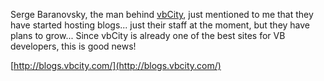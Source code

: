 Serge Baranovsky, the man behind [vbCity](http://vbcity.com/), just mentioned to me that they have started hosting blogs... just their staff at the moment, but they have plans to grow... Since vbCity is already one of the best sites for VB developers, this is good news!

[http://blogs.vbcity.com/](http://blogs.vbcity.com/)